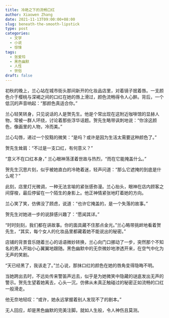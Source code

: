 ```yaml
---
title: 冷艳之下的流畅口红
author: Xiaowen Zhang
date: 2021-11-13T09:00:00+08:00
slug: beneath-the-smooth-lipstick
type: post
categories:
  - 文学
  - 小说
  - 惊悚
tags:
  - 张爱玲
  - 黑色幽默
  - 人性
  - 世俗
draft: false
---
```


初秋的晚上，兰心站在城市街头那间新开的化妆品店里，对着镜子抿着唇。一支颜色介于樱桃与深褐之间的口红在她的唇上滑过，颜色流畅得令人心醉。背后，一个低沉的声音响起：“那颜色真适合你。”

兰心轻笑转身，只见说话的人是贺先生。他是个常出现在这附近咖啡馆的显赫人物，常被一群人环绕，讨论着那些浮华话题。贺先生略带讽刺地说：“你涂这颜色，像画里的人物，冷而美。”

兰心勾唇，递过一个狡黠的微笑：“是吗？或许是因为生活太需要这种颜色了。”

贺先生耸肩：“不过是一支口红，有何意义？”

“意义不在口红本身，” 兰心眼神荡漾着世故与热烈，“而在它能掩盖什么。”

贺先生沉思片刻，似乎被她直白的冷艳着迷，轻声问道：“那么它遮掩的到底是什么呢？”

此刻，店里灯光微调，一种无法言喻的紧张感弥漫。兰心抬头，眼神在店内顾客之间穿梭，最后停留在一个陌生的身影上。他正神情紧张地盯着她的方向。

兰心笑了笑，仿佛没了顾虑，说道：“也许它掩盖的，是一个失落的故事。”

贺先生对她进一步的说辞感兴趣了：“愿闻其详。”

“时时刻刻，我们都在讲故事。你的面具藏不住那点金光。”兰心略带挑衅地看着贺先生，“其实，每个女人的化妆品里都藏着她不能说出的秘密。”

店铺的背景音乐随着兰心的话语微妙转换，兰心向门口挪动了一步，突然那个不知名的男人开始小心翼翼地跟随。黑色幽默中的无奈微妙地渗透开来，在空气中化为无声的笑剧。

“天已经黑了，我该走了。”兰心说，那抹口红的颜色在她的唇角变得隐晦不明。

当她跨出去时，不远处传来警笛声远去，似乎是为她微笑中隐藏的谜底发出无声的警示。贺先生望着她离去，心头一沉，仿佛从未真正触碰过的秘密正如流畅的口红一般滑走。

他无奈地轻叹：“或许，她永远掌握着别人发现不了的剧本。”

无人回应，却是黑色幽默的完美注脚。就如人生般，令人神伤且莫测。
